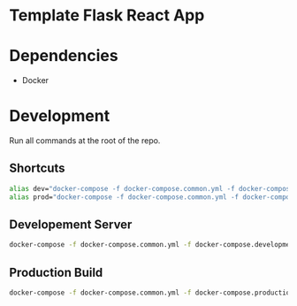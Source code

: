 # Template Flask React App

# Dependencies
- Docker

# Development
Run all commands at the root of the repo.

## Shortcuts
```bash
alias dev="docker-compose -f docker-compose.common.yml -f docker-compose.development.yml"
alias prod="docker-compose -f docker-compose.common.yml -f docker-compose.production.yml"
```

## Developement Server
```bash
docker-compose -f docker-compose.common.yml -f docker-compose.development.yml up
```

## Production Build
```bash
docker-compose -f docker-compose.common.yml -f docker-compose.production.yml up
```
